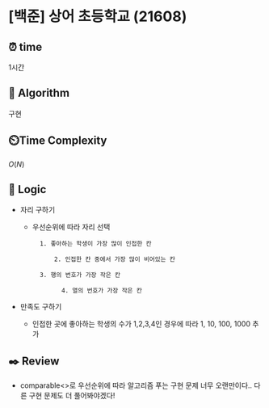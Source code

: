 # [백준] 상어 초등학교 (21608)

## ⏰  **time**

1시간

## :pushpin: **Algorithm**
구현


## ⏲️**Time Complexity**

$O(N)$

## :round_pushpin: **Logic**

- 자리 구하기
  - 우선순위에 따라 자리 선택
    ```
      1. 좋아하는 학생이 가장 많이 인접한 칸
			
		  2. 인접한 칸 중에서 가장 많이 비어있는 칸
				
      3. 행의 번호가 가장 작은 칸

			4. 열의 번호가 가장 작은 칸
    ```

- 만족도 구하기
  - 인접한 곳에 좋아하는 학생의 수가 1,2,3,4인 경우에 따라 1, 10, 100, 1000 추가

## :black_nib: **Review**
- comparable<>로 우선순위에 따라 알고리즘 푸는 구현 문제 너무 오랜만이다.. 다른 구현 문제도 더 풀어봐야겠다!
